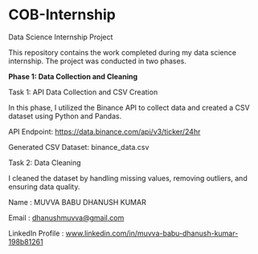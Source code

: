 # COB-Internship
Data Science Internship Project

This repository contains the work completed during my data science internship. The project was conducted in two phases.

**Phase 1: Data Collection and Cleaning**

Task 1: API Data Collection and CSV Creation

In this phase, I utilized the Binance API to collect data and created a CSV dataset using Python and Pandas.

API Endpoint: https://data.binance.com/api/v3/ticker/24hr

Generated CSV Dataset: binance_data.csv

Task 2: Data Cleaning

I cleaned the dataset by handling missing values, removing outliers, and ensuring data quality.



Name : MUVVA BABU DHANUSH KUMAR

Email : dhanushmuvva@gmail.com

LinkedIn Profile : www.linkedin.com/in/muvva-babu-dhanush-kumar-198b81261
